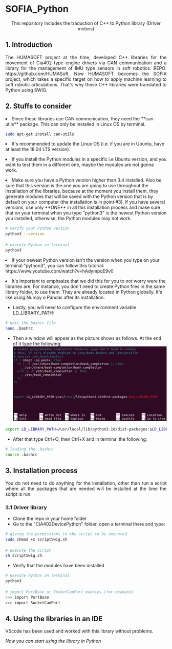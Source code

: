 # SOFIA_Python
<p align="center">
    This repository includes the traduction of C++ to Python library (Driver motors)
</p>


## 1. Introduction
<p align="justify">
The HUMASOFT project at the time, developed C++ libraries for the movement of Cia402 type engine drivers via CAN communication and a library for the management of IMU type sensors in soft robotics. REPO: https://github.com/HUMASoft. Now HUMASOFT becomes the SOFIA project, which takes a specific target on how to apply machine learning to soft robotic articulations. That's why these C++ libraries were translated to Python using SWIG. 
</p>

## 2. Stuffs to consider
<p align="justify">
<li> Since these libraries use CAN communication, they need the **can-utils** package. This can only be installed in Linux OS by terminal. </li>

```bash
sudo apt-get install can-utils
```
</p>

<p align="justify">
<li> It's recommended to update the Linux OS (i.e. if you are in Ubuntu, have at least the 18.04 LTS version). </li>
</p>

<p align="justify">
<li> If you install the Python modules in a specific i.e Ubuntu version, and you want to test them in a different one, maybe the modules are not gonna work. </li>
</p>

<p align="justify">
<li> Make sure you have a Python version higher than 3.4 installed. Also be sure that this version is the one you are going to use throughout the installation of the libraries, because at the moment you install them, they generate modules that will be saved with the Python version that is by default on your computer (the installation is in point #3). If you have several versions, use only **ONE** in all this installation process and make sure that on your terminal when you type "python3" is the newest Python version you installed, otherwise, the Python modules may not work. </li></p>

```bash
# verify your Python version 
python3 --version

# execute Python in terminal
python3
```
<p align="justify">
<li> If your newest Python version isn't the version when you type on your terminal "python3", you can follow this tutorial: https://www.youtube.com/watch?v=hAdympqE9v0 </li>
</p>

<p align="justify">
<li> It's important to emphasize that we did this for you to not worry were the libraries are. For instance, you don't need to create Python files in the same library folder, to use them. They are already located in Python globally. It's like using Numpy o Pandas after its installation. </li>
</p>

- Lastly, you will need to configure the environment variable LD_LIBRARY_PATH:

```bash
# edit the bashrc file 
nano .bashrc
```
- Then a window will appear as the picture shows as follows. At the end of it type the following: 
![LD_LIBRARY_PATH_pictur](/images/LD_LIBRARY_PATH_picture.png)
```bash
export LD_LIBRARY_PATH=/usr/local/lib/python3.10/dist-packages:$LD_LIBRARY_PATH
```
- After that type Ctrl+O, then Ctrl+X and in terminal the following:

```bash
# loading the .bashrc
source .bashrc
```
</p>

## 3. Installation process
<p align="justify">
You do not need to do anything for the installation, other than run a script where all the packages that are needed will be installed at the time the script is run.
</p>

### 3.1 Driver library
- Clone the repo in your home folder 
- Go to the "CiA402DevicePython" folder, open a terminal there and type:
```bash
# giving the permissions to the script to be executed
sudo chmod +x scriptSwig.sh

# execute the script
sh scriptSwig.sh
```
- Verify that the modules have been installed
```bash
# execute Python on terminal
python3 

# import PortBase or SocketCanPort modules (for example)
>>> import PortBase 
>>> import SocketCanPort 
```


## 4. Using the libraries in an IDE
<p align="justify">
VScode has been used and worked with this library without problems.

*Now you can start using the library in Python*


